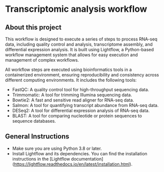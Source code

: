# Transcriptomic analysis workflow

## About this project

This workflow is designed to execute a series of steps to process RNA-seq data, including quality control and analysis, 
transcriptome assembly, and differential expression analysis. It is built using Lightflow, a Python-based workflow 
management system that allows for easy execution and management of complex workflows.

All workflow steps are executed using bioinformatics tools in a containerized environment, ensuring reproducibility 
and consistency across different computing environments. It includes the following tools:
- FastQC: A quality control tool for high-throughput sequencing data.
- Trimmomatic: A tool for trimming Illumina sequencing data.
- Bowtie2: A fast and sensitive read aligner for RNA-seq data.
- Salmon: A tool for quantifying transcript abundance from RNA-seq data.
- DESeq2: A tool for differential expression analysis of RNA-seq data.
- BLAST: A tool for comparing nucleotide or protein sequences to sequence databases.

## General Instructions
- Make sure you are using Python 3.8 or later.
- Install Lightflow and its dependencies. You can find the installation instructions in the [Lightflow documentation]
  (https://lightflow.readthedocs.io/en/latest/installation.html).
